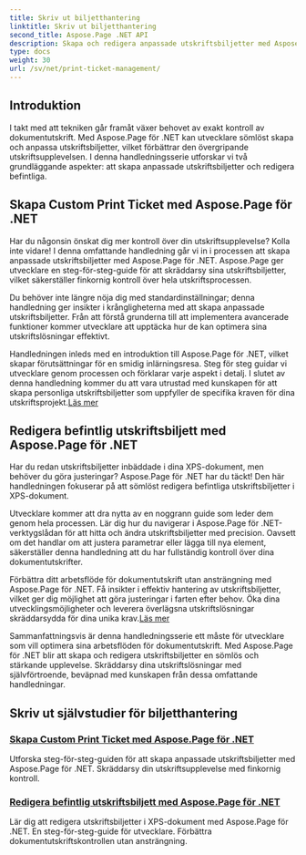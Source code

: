 ```yaml
---
title: Skriv ut biljetthantering
linktitle: Skriv ut biljetthantering
second_title: Aspose.Page .NET API
description: Skapa och redigera anpassade utskriftsbiljetter med Aspose.Page för .NET. Skräddarsy din utskriftsupplevelse med finkornig kontroll i XPS-dokument utan ansträngning.
type: docs
weight: 30
url: /sv/net/print-ticket-management/
---
```


## Introduktion

I takt med att tekniken går framåt växer behovet av exakt kontroll av dokumentutskrift. Med Aspose.Page för .NET kan utvecklare sömlöst skapa och anpassa utskriftsbiljetter, vilket förbättrar den övergripande utskriftsupplevelsen. I denna handledningsserie utforskar vi två grundläggande aspekter: att skapa anpassade utskriftsbiljetter och redigera befintliga.

## Skapa Custom Print Ticket med Aspose.Page för .NET

Har du någonsin önskat dig mer kontroll över din utskriftsupplevelse? Kolla inte vidare! I denna omfattande handledning går vi in i processen att skapa anpassade utskriftsbiljetter med Aspose.Page för .NET. Aspose.Page ger utvecklare en steg-för-steg-guide för att skräddarsy sina utskriftsbiljetter, vilket säkerställer finkornig kontroll över hela utskriftsprocessen.

Du behöver inte längre nöja dig med standardinställningar; denna handledning ger insikter i krångligheterna med att skapa anpassade utskriftsbiljetter. Från att förstå grunderna till att implementera avancerade funktioner kommer utvecklare att upptäcka hur de kan optimera sina utskriftslösningar effektivt.

Handledningen inleds med en introduktion till Aspose.Page för .NET, vilket skapar förutsättningar för en smidig inlärningsresa. Steg för steg guidar vi utvecklare genom processen och förklarar varje aspekt i detalj. I slutet av denna handledning kommer du att vara utrustad med kunskapen för att skapa personliga utskriftsbiljetter som uppfyller de specifika kraven för dina utskriftsprojekt.[Läs mer](./create-custom-print-ticket/)

## Redigera befintlig utskriftsbiljett med Aspose.Page för .NET

Har du redan utskriftsbiljetter inbäddade i dina XPS-dokument, men behöver du göra justeringar? Aspose.Page för .NET har du täckt! Den här handledningen fokuserar på att sömlöst redigera befintliga utskriftsbiljetter i XPS-dokument.

Utvecklare kommer att dra nytta av en noggrann guide som leder dem genom hela processen. Lär dig hur du navigerar i Aspose.Page för .NET-verktygslådan för att hitta och ändra utskriftsbiljetter med precision. Oavsett om det handlar om att justera parametrar eller lägga till nya element, säkerställer denna handledning att du har fullständig kontroll över dina dokumentutskrifter.

Förbättra ditt arbetsflöde för dokumentutskrift utan ansträngning med Aspose.Page för .NET. Få insikter i effektiv hantering av utskriftsbiljetter, vilket ger dig möjlighet att göra justeringar i farten efter behov. Öka dina utvecklingsmöjligheter och leverera överlägsna utskriftslösningar skräddarsydda för dina unika krav.[Läs mer](./print-ticket-management/aspose.page/)

Sammanfattningsvis är denna handledningsserie ett måste för utvecklare som vill optimera sina arbetsflöden för dokumentutskrift. Med Aspose.Page för .NET blir att skapa och redigera utskriftsbiljetter en sömlös och stärkande upplevelse. Skräddarsy dina utskriftslösningar med självförtroende, beväpnad med kunskapen från dessa omfattande handledningar.
## Skriv ut självstudier för biljetthantering
### [Skapa Custom Print Ticket med Aspose.Page för .NET](./create-custom-print-ticket/)
Utforska steg-för-steg-guiden för att skapa anpassade utskriftsbiljetter med Aspose.Page för .NET. Skräddarsy din utskriftsupplevelse med finkornig kontroll.
### [Redigera befintlig utskriftsbiljett med Aspose.Page för .NET](./print-ticket-management/aspose.page/)
Lär dig att redigera utskriftsbiljetter i XPS-dokument med Aspose.Page för .NET. En steg-för-steg-guide för utvecklare. Förbättra dokumentutskriftskontrollen utan ansträngning.
